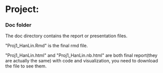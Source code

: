 # Project: 
### Doc folder

The doc directory contains the report or presentation files. 

"Proj1_HanLin.Rmd" is the final rmd file.

"Proj1_HanLin.html" and "Proj1_HanLin.nb.html" are both final report(they are actually the same) with code and visualization, you need to download the file to see them.
